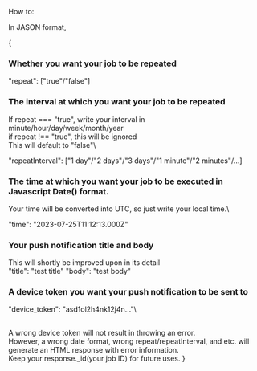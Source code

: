 How to:

In JASON format,

{
  ### Whether you want your job to be repeated
  "repeat": ["true"/"false"] 
  
  ### The interval at which you want your job to be repeated
  If repeat === "true", write your interval in minute/hour/day/week/month/year\
  if repeat !== "true", this will be ignored\
  This will default to "false"\
  
  "repeatInterval": ["1 day"/"2 days"/"3 days"/"1 minute"/"2 minutes"/...]
  
  ### The time at which you want your job to be executed in Javascript Date() format.
  Your time will be converted into UTC, so just write your local time.\
  
  "time": "2023-07-25T11:12:13.000Z"
  
  ### Your push notification title and body
  
  This will shortly be improved upon in its detail\
  "title": "test title"
  "body": "test body"
  
  ### A device token you want your push notification to be sent to
  "device_token": "asd1ol2h4nk12j4n..."\

  ##
  A wrong device token will not result in throwing an error.\
  However, a wrong date format, wrong repeat/repeatInterval, and etc. will generate an HTML response with error information.\
  Keep your response._id(your job ID) for future uses.
}